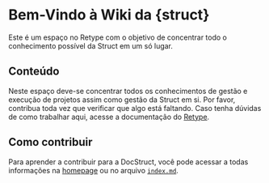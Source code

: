 # Bem-Vindo à Wiki da \{struct\}

Este é um espaço no Retype com o objetivo de concentrar todo o conhecimento possível da Struct em um só lugar.

## Conteúdo

Neste espaço deve-se concentrar todos os conhecimentos de gestão e execução de projetos assim como gestão da Struct em si. Por favor, contribua toda vez que verificar que algo está faltando. Caso tenha dúvidas de como trabalhar aqui, acesse a documentação do [Retype](https://retype.com).

## Como contribuir

Para aprender a contribuir para a DocStruct, você pode acessar a todas informações na [homepage](https://docs.structej.com) ou no arquivo [``index.md``](/index.md).
